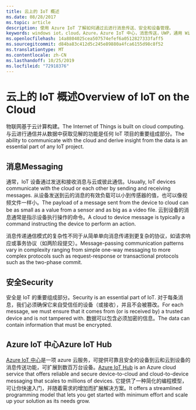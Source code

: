 ```yaml
---
title: 云上的 IoT 概述
ms.date: 08/28/2017
ms.topic: article
description: 使用 Azure IoT 了解如何通过云进行消息传送、安全和设备管理。
keywords: windows iot，cloud，Azure，Azure IoT 中心，消息传送，UWP，通用 Windows 平台
ms.openlocfilehash: 14a8804025cea507574efef6a0512827333faff5
ms.sourcegitcommit: d84ba83c412d5c245e89880a4fca6155d98c8f52
ms.translationtype: MT
ms.contentlocale: zh-CN
ms.lasthandoff: 10/25/2019
ms.locfileid: "72918376"
---
```

# <a name="overview-of-iot-on-the-cloud"></a><span data-ttu-id="00b67-104">云上的 IoT 概述</span><span class="sxs-lookup"><span data-stu-id="00b67-104">Overview of IoT on the Cloud</span></span>

<span data-ttu-id="00b67-105">物联网基于云计算构建。</span><span class="sxs-lookup"><span data-stu-id="00b67-105">The Internet of Things is built on cloud computing.</span></span> <span data-ttu-id="00b67-106">与云进行通信并从数据中获取见解的功能是任何 IoT 项目的重要组成部分。</span><span class="sxs-lookup"><span data-stu-id="00b67-106">The ability to communicate with the cloud and derive insight from the data is an essential part of any IoT project.</span></span>

## <a name="messaging"></a><span data-ttu-id="00b67-107">消息</span><span class="sxs-lookup"><span data-stu-id="00b67-107">Messaging</span></span>

<span data-ttu-id="00b67-108">通常，IoT 设备通过发送和接收消息与云或彼此通信。</span><span class="sxs-lookup"><span data-stu-id="00b67-108">Usually, IoT devices communicate with the cloud or each other by sending and receiving messages.</span></span> <span data-ttu-id="00b67-109">从设备发送到云的消息的有效负载可以小到传感器的值，也可以像视频文件一样小。</span><span class="sxs-lookup"><span data-stu-id="00b67-109">The payload of a message sent from the device to cloud can be as small as a value from a sensor and as big as a video file.</span></span> <span data-ttu-id="00b67-110">云到设备的消息通常是指示设备执行操作的命令。</span><span class="sxs-lookup"><span data-stu-id="00b67-110">A cloud to device message is typically a command instructing the device to perform an action.</span></span>


<span data-ttu-id="00b67-111">消息传递通信模式的复杂性不同于从简单单向消息传递到更复杂的协议，如请求响应或事务协议（如两阶段提交）。</span><span class="sxs-lookup"><span data-stu-id="00b67-111">Message-passing communication patterns vary in complexity ranging from simple one-way messaging to more complex protocols such as request-response or transactional protocols such as the two-phase commit.</span></span>

## <a name="security"></a><span data-ttu-id="00b67-112">安全</span><span class="sxs-lookup"><span data-stu-id="00b67-112">Security</span></span>

<span data-ttu-id="00b67-113">安全是 IoT 的重要组成部分。</span><span class="sxs-lookup"><span data-stu-id="00b67-113">Security is an essential part of IoT.</span></span> <span data-ttu-id="00b67-114">对于每条消息，我们必须确保它来自受信任的设备（或接收），并且不会被篡改。</span><span class="sxs-lookup"><span data-stu-id="00b67-114">For each message, we must ensure that it comes from (or is received by) a trusted device and is not tampered with.</span></span> <span data-ttu-id="00b67-115">数据可以包含必须加密的信息。</span><span class="sxs-lookup"><span data-stu-id="00b67-115">The data can contain information that must be encrypted.</span></span>

## <a name="azure-iot-hub"></a><span data-ttu-id="00b67-116">Azure IoT 中心</span><span class="sxs-lookup"><span data-stu-id="00b67-116">Azure IoT Hub</span></span>

<span data-ttu-id="00b67-117">[Azure IoT 中心](https://azure.microsoft.com/services/iot-hub/)是一项 azure 云服务，可提供可靠且安全的设备到云和云到设备的消息传送功能，可扩展到数百万台设备。</span><span class="sxs-lookup"><span data-stu-id="00b67-117">[Azure IoT Hub](https://azure.microsoft.com/services/iot-hub/) is an Azure cloud service that offers reliable and secure device-to-cloud and cloud-to-device messaging that scales to millions of devices.</span></span> <span data-ttu-id="00b67-118">它提供了一种简化的编程模型，可让你快速入门，并随着需求的增加而扩展解决方案。</span><span class="sxs-lookup"><span data-stu-id="00b67-118">It offers a streamlined programming model that lets you get started with minimum effort and scale up your solution as its needs grow.</span></span>

